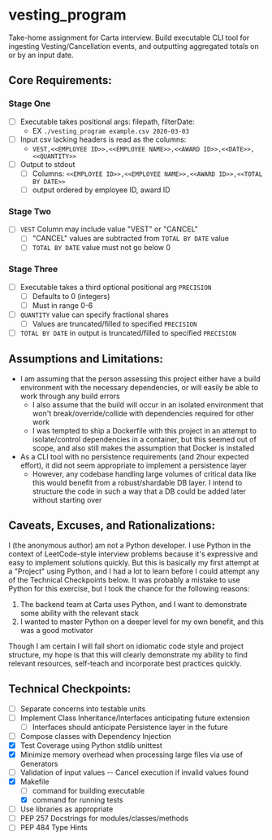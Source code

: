 # vesting_program

Take-home assignment for Carta interview. Build executable CLI tool for ingesting Vesting/Cancellation events, and outputting aggregated totals on or by an input date.

## Core Requirements:

### Stage One
- [ ] Executable takes positional args: filepath, filterDate:
  - EX `./vesting_program example.csv 2020-03-03`
- [ ] Input csv lacking headers is read as the columns:
  - `VEST,<<EMPLOYEE ID>>,<<EMPLOYEE NAME>>,<<AWARD ID>>,<<DATE>>,<<QUANTITY>>`
- [ ] Output to stdout
  - [ ] Columns: `<<EMPLOYEE ID>>,<<EMPLOYEE NAME>>,<<AWARD ID>>,<<TOTAL BY DATE>>`
  - [ ] output ordered by employee ID, award ID

### Stage Two
- [ ] `VEST` Column may include value "VEST" or "CANCEL"
  - [ ] "CANCEL" values are subtracted from `TOTAL BY DATE` value
  - [ ] `TOTAL BY DATE` value must not go below 0

### Stage Three
- [ ] Executable takes a third optional positional arg `PRECISION`
  - [ ] Defaults to 0 (integers)
  - [ ] Must in range 0-6
- [ ] `QUANTITY` value can specify fractional shares
  - [ ] Values are truncated/filled to specified `PRECISION`
- [ ] `TOTAL BY DATE` in output is truncated/filled to specified `PRECISION`

## Assumptions and Limitations:
- I am assuming that the person assessing this project either have a build environment with the necessary dependencies, or will easily be able to work through any build errors
  - I also assume that the build will occur in an isolated environment that won't break/override/collide with dependencies required for other work
  - I was tempted to ship a Dockerfile with this project in an attempt to isolate/control dependencies in a container, but this seemed out of scope, and also still makes the assumption that Docker is installed
- As a CLI tool with no persistence requirements (and 2hour expected effort), it did not seem appropriate to implement a persistence layer
  - However, any codebase handling large volumes of critical data like this would benefit from a robust/shardable DB layer. I intend to structure the code in such a way that a DB could be added later without starting over

## Caveats, Excuses, and Rationalizations:
I (the anonymous author) am not a Python developer. I use Python in the context of LeetCode-style interview problems because it's expressive and easy to implement solutions quickly. But this is basically my first attempt at a "Project" using Python, and I had a lot to learn before I could attempt any of the Technical Checkpoints below. It was probably a mistake to use Python for this exercise, but I took the chance for the following reasons:

1. The backend team at Carta uses Python, and I want to demonstrate some ability with the relevant stack
1. I wanted to master Python on a deeper level for my own benefit, and this was a good motivator

Though I am certain I will fall short on idiomatic code style and project structure, my hope is that this will clearly demonstrate my ability to find relevant resources, self-teach and incorporate best practices quickly.

## Technical Checkpoints:
- [ ] Separate concerns into testable units
- [ ] Implement Class Inheritance/Interfaces anticipating future extension
  - [ ] Interfaces should anticipate Persistence layer in the future
- [ ] Compose classes with Dependency Injection
- [x] Test Coverage using Python stdlib unittest
- [x] Minimize memory overhead when processing large files via use of Generators
- [ ] Validation of input values -- Cancel execution if invalid values found
- [x] Makefile 
  - [ ] command for building executable
  - [x] command for running tests
- [ ] Use libraries as appropriate
- [ ] PEP 257 Docstrings for modules/classes/methods
- [ ] PEP 484 Type Hints
